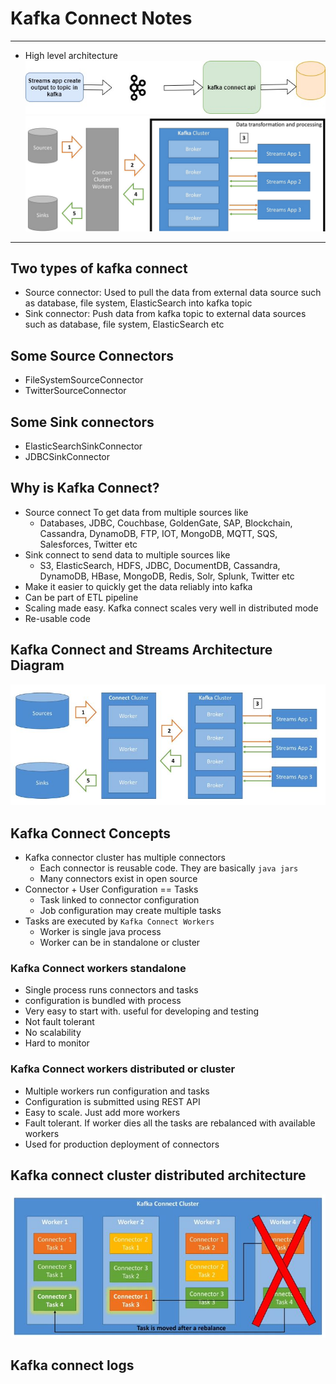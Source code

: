 # Kafka Connect Notes
------
* High level architecture\
![picture](img/kafka-connect-high-level-architecture.jpg)
![picture](img/kafka-connect-high-level-architecture-2.jpg)
------
## Two types of kafka connect
* Source connector: Used to pull the data from external data source such as database, file system, ElasticSearch into kafka topic
* Sink connector: Push data from kafka topic to external data sources such as database, file system, ElasticSearch etc

## Some Source Connectors
* FileSystemSourceConnector
* TwitterSourceConnector

## Some Sink connectors
* ElasticSearchSinkConnector
* JDBCSinkConnector

## Why is Kafka Connect?
* Source connect To get data from multiple sources like
    * Databases, JDBC, Couchbase, GoldenGate, SAP, Blockchain, Cassandra, DynamoDB, FTP, IOT, MongoDB, MQTT, SQS, Salesforces, Twitter etc
* Sink connect to send data to multiple sources like
    * S3, ElasticSearch, HDFS, JDBC, DocumentDB, Cassandra, DynamoDB, HBase, MongoDB, Redis, Solr, Splunk, Twitter etc
* Make it easier to quickly get the data reliably into kafka
* Can be part of ETL pipeline
* Scaling made easy. Kafka connect scales very well in distributed mode
* Re-usable code

## Kafka Connect and Streams Architecture Diagram
![picture](img/kafka-connect-streams-architecture.jpg)

## Kafka Connect Concepts
* Kafka connector cluster has multiple connectors
    * Each connector is reusable code. They are basically `java jars`
    * Many connectors exist in open source
* Connector + User Configuration == Tasks
    * Task linked to connector configuration
    * Job configuration may create multiple tasks
* Tasks are executed by `Kafka Connect Workers`
    * Worker is single java process
    * Worker can be in standalone or cluster
### Kafka Connect workers standalone
* Single process runs connectors and tasks
* configuration is bundled with process
* Very easy to start with. useful for developing and testing
* Not fault tolerant
* No scalability
* Hard to monitor
### Kafka Connect workers distributed or cluster
* Multiple workers run configuration and tasks
* Configuration is submitted using REST API
* Easy to scale. Just add more workers
* Fault tolerant. If worker dies all the tasks are rebalanced with available workers
* Used for production deployment of connectors

## Kafka connect cluster distributed architecture
![picture](img/kafka-connect-cluster-architecture.jpg)

## Kafka connect logs
